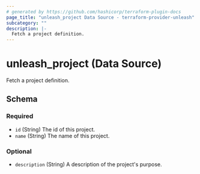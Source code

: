```yaml
---
# generated by https://github.com/hashicorp/terraform-plugin-docs
page_title: "unleash_project Data Source - terraform-provider-unleash"
subcategory: ""
description: |-
  Fetch a project definition.
---
```


# unleash_project (Data Source)

Fetch a project definition.



<!-- schema generated by tfplugindocs -->
## Schema

### Required

- `id` (String) The id of this project.
- `name` (String) The name of this project.

### Optional

- `description` (String) A description of the project's purpose.

